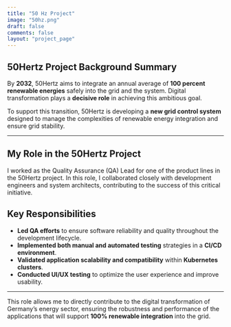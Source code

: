 ```yaml
---
title: "50 Hz Project"
image: "50hz.png"
draft: false
comments: false
layout: "project_page"
---
```

## 50Hertz Project Background Summary

By **2032**, 50Hertz aims to integrate an annual average of **100 percent
renewable energies** safely into the grid and the system. Digital transformation
plays a **decisive role** in achieving this ambitious goal.

To support this transition, 50Hertz is developing a **new grid control system**
designed to manage the complexities of renewable energy integration and ensure
grid stability.

---

## My Role in the 50Hertz Project

I worked as the Quality Assurance (QA) Lead for
one of the product lines in the 50Hertz project. In this role, I collaborated closely with development engineers and system architects, contributing to the success of this critical initiative.

## Key Responsibilities

- **Led QA efforts** to ensure software reliability and quality throughout the
  development lifecycle.
- **Implemented both manual and automated testing** strategies in a **CI/CD
  environment**.
- **Validated application scalability and compatibility** within **Kubernetes
  clusters**.
- **Conducted UI/UX testing** to optimize the user experience and improve
  usability.

---

This role allows me to directly contribute to the digital transformation of
Germany’s energy sector, ensuring the robustness and performance of the
applications that will support **100% renewable integration** into the grid.
